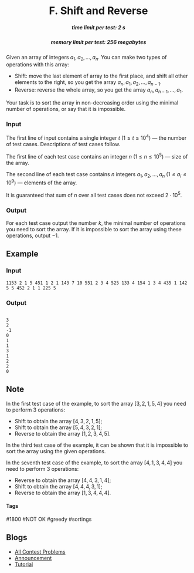 <h1 style='text-align: center;'> F. Shift and Reverse</h1>

<h5 style='text-align: center;'>time limit per test: 2 s</h5>
<h5 style='text-align: center;'>memory limit per test: 256 megabytes</h5>

Given an array of integers $a_1, a_2, \ldots, a_n$. You can make two types of operations with this array: 

* Shift: move the last element of array to the first place, and shift all other elements to the right, so you get the array $a_n, a_1, a_2, \ldots, a_{n-1}$.
* Reverse: reverse the whole array, so you get the array $a_n, a_{n-1}, \ldots, a_1$.

Your task is to sort the array in non-decreasing order using the minimal number of operations, or say that it is impossible.

### Input

The first line of input contains a single integer $t$ ($1 \le t \le 10^4$) — the number of test cases. Descriptions of test cases follow.

The first line of each test case contains an integer $n$ ($1\le n \le 10^5$) — size of the array. 

The second line of each test case contains $n$ integers $a_1, a_2, \ldots, a_n$ ($1 \le a_i \le 10^9$) — elements of the array.

It is guaranteed that sum of $n$ over all test cases does not exceed $2 \cdot 10^5$.

### Output

For each test case output the number $k$, the minimal number of operations you need to sort the array. If it is impossible to sort the array using these operations, output $-1$.

## Example

### Input


```text
1153 2 1 5 451 1 2 1 143 7 10 551 2 3 4 525 133 4 154 1 3 4 435 1 142 5 5 452 2 1 1 225 5
```
### Output

```text

3
2
-1
0
1
1
3
1
2
2
0

```
## Note

In the first test case of the example, to sort the array [$3, 2, 1, 5, 4$] you need to perform $3$ operations:

* Shift to obtain the array [$4, 3, 2, 1, 5$];
* Shift to obtain the array [$5, 4, 3, 2, 1$];
* Reverse to obtain the array [$1, 2, 3, 4, 5$].

In the third test case of the example, it can be shown that it is impossible to sort the array using the given operations.

In the seventh test case of the example, to sort the array [$4, 1, 3, 4, 4$] you need to perform $3$ operations:

* Reverse to obtain the array [$4, 4, 3, 1, 4$];
* Shift to obtain the array [$4, 4, 4, 3, 1$];
* Reverse to obtain the array [$1, 3, 4, 4, 4$].


#### Tags 

#1800 #NOT OK #greedy #sortings 

## Blogs
- [All Contest Problems](../Codeforces_Round_913_(Div._3).md)
- [Announcement](../blogs/Announcement.md)
- [Tutorial](../blogs/Tutorial.md)
